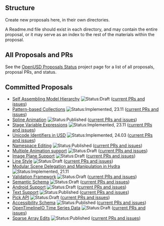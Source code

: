 ## Structure

Create new proposals here, in their own directories.

A Readme.md file should exist in each directory, and may contain 
the entire proposal, or it may serve as an index to the rest of the materials
within the proposal.

## All Proposals and PRs

See the [OpenUSD Proposals Status](https://github.com/orgs/PixarAnimationStudios/projects/1/views/1) project page for a list of all proposals, proposal PRs, and status.

## Committed Proposals

- [Self Assembling Model Hierarchy](https://github.com/PixarAnimationStudios/USD-proposals/tree/main/proposals/selfAssemblingModelHierarchy) ![Status:Draft](https://img.shields.io/badge/Draft-blue) ([current PRs and issues](https://github.com/PixarAnimationStudios/USD-proposals/pulls?q=is%3Apr++label%3Aself-assembling-model-hieararchy+))
- [Pattern-based Collections](https://github.com/PixarAnimationStudios/USD-proposals/tree/main/proposals/pattern-based-collections) ![Status:Implemented, 23.11](https://img.shields.io/badge/Implemented,%2023.11-blue) ([current PRs and issues](https://github.com/PixarAnimationStudios/USD-proposals/pulls?q=is%3Apr+label%3Ausd-pattern-based-collections+))
- [Spline Animation](https://github.com/PixarAnimationStudios/OpenUSD-proposals/tree/main/proposals/spline-animation) ![Status:Published](https://img.shields.io/badge/Published-green) ([current PRs and issues](https://github.com/PixarAnimationStudios/USD-proposals/pulls?q=is%3Apr+label%3Ausd-spline-animation+))
- [Stage Variable Expressions](https://github.com/PixarAnimationStudios/USD-proposals/tree/main/proposals/stage_variable_expressions) ![Status:Implemented, 23.11](https://img.shields.io/badge/Implemented,%2023.11-blue) ([current PRs and issues](https://github.com/PixarAnimationStudios/USD-proposals/pulls?q=is%3Apr+label%3Ausd-stage-variables))
- [Unicode Identifiers in USD](https://github.com/PixarAnimationStudios/USD-proposals/tree/main/proposals/tf_utf8_identifiers) ![Status:Implemented, 24.03](https://img.shields.io/badge/Implemented,%2024.03-blue) ([current PRs and issues](https://github.com/PixarAnimationStudios/USD-proposals/pulls?q=is%3Apr++label%3Ausd-utf8-identifiers+))
- [Namespace Editing](https://github.com/PixarAnimationStudios/OpenUSD-proposals/blob/main/proposals/namespace_editing/README.md) ![Status:Published](https://img.shields.io/badge/Published-green) ([current PRs and issues](https://github.com/PixarAnimationStudios/USD-proposals/pulls?q=is%3Apr++label%3Ausd-namespace-editing+))
- [Multiple Animation support](multiple-animations/README.md) ![Status:Draft](https://img.shields.io/badge/Draft-blue) ([current PRs and issues](https://github.com/PixarAnimationStudios/USD-proposals/pulls?q=is%3Apr++label%3Ausd-multiple-animation-support+))
- [Image Plane Support](image-planes/README.md) ![Status:Draft](https://img.shields.io/badge/Draft-blue) ([current PRs and issues](https://github.com/PixarAnimationStudios/USD-proposals/pulls?q=is%3Apr++label%3Ausd-image-planes-support+))
- [Line Style](LineStyle/README.md) ![Status:Draft](https://img.shields.io/badge/Draft-blue) ([current PRs and issues](https://github.com/PixarAnimationStudios/USD-proposals/pulls?q=is%3Apr++label%3Ausd-line-style+))
- [Modular Scene Delegation and Manipulation in Hydra](https://github.com/PixarAnimationStudios/USD-proposals/tree/main/proposals/hydra2) ![Status:Implemented, 21.11](https://img.shields.io/badge/Implemented,%2021.11-blue)
- [Validation Framework](usd-validation-framework/README.md) ![Status:Draft](https://img.shields.io/badge/Draft-blue) ([current PRs and issues](https://github.com/PixarAnimationStudios/OpenUSD-proposals/issues?q=label%3Avalidation-framework))
- [Semantic Schema](semantic_schema/README.md) ![Status:Draft](https://img.shields.io/badge/Draft-blue) ([current PRs and issues](https://github.com/PixarAnimationStudios/OpenUSD-proposals/issues?q=label%3Asemantic-schema))
- [Android Support](android/README.md) ![Status:Draft](https://img.shields.io/badge/Draft-blue) ([current PRs and issues](https://github.com/PixarAnimationStudios/OpenUSD-proposals/issues?q=label%3Aandroid-support))
- [Text Support](text/README.md) ![Status:Published](https://img.shields.io/badge/Published-green) ([current PRs and issues](https://github.com/PixarAnimationStudios/OpenUSD-proposals/issues?q=label%3Atext))
- [Pick API](PickAPI/README.md) ![Status:Draft](https://img.shields.io/badge/Draft-blue) ([current PRs and issues](https://github.com/PixarAnimationStudios/OpenUSD-proposals/issues?q=label%3Ausd-pickapi))
- [Accessibility Schema](accessibility/README.md) ![Status:Published](https://img.shields.io/badge/Published-green) ([current PRs and issues](https://github.com/PixarAnimationStudios/OpenUSD-proposals/issues?q=label%3Aaccessibility-schema ))
- [OpenTimelineIO Time Series Data](usdotio/README.md) ![Status:Draft](https://img.shields.io/badge/Draft-blue) ([current PRs and issues](https://github.com/PixarAnimationStudios/OpenUSD-proposals/issues?q=label%3Ausdotio))
- [Sparse Array Edits](sparse-array-edits/README.md) ![Status:Published](https://img.shields.io/badge/Published-green) ([current PRs and issues](https://github.com/PixarAnimationStudios/OpenUSD-proposals/issues?q=label%3Asparse-array-edits))
